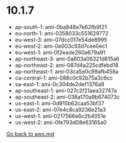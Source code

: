 
 # 10.1.7
- ap-south-1: ami-0ba848e7e62fb9f21
- eu-north-1: ami-0358033c551629772
- eu-west-3: ami-07dcc017e54de8995
- eu-west-2: ami-0e003c93d7cee0ec1
- eu-west-1: ami-0f2eade260a679a91
- ap-northeast-3: ami-0a603a06321d815a6
- ap-northeast-2: ami-087d4a225cdfebd18
- ap-northeast-1: ami-03ca5e0c99afb458a
- ca-central-1: ami-088c0c92b75a3c6cc
- sa-east-1: ami-0c304de2def1376a8
- ap-southeast-1: ami-027c2f21aea32747a
- ap-southeast-2: ami-038a170a9b674073c
- us-east-1: ami-0d915b62caa53bf37
- us-east-2: ami-07e4c8ca9236e21a3
- us-west-1: ami-0217566e6c2b4051e
- us-west-2: ami-0fe793d08e63165a0

[Go back to aws.md](../../aws.md) 

